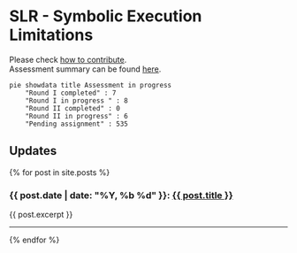 # SLR - Symbolic Execution Limitations

Please check [how to contribute](https://github.com/mximp/se-limitations-slr).  
Assessment summary can be found [here](/assessment-list.md).

```mermaid
pie showdata title Assessment in progress
    "Round I completed" : 7
    "Round I in progress " : 8
    "Round II completed" : 0
    "Round II in progress" : 6
    "Pending assignment" : 535
```

## Updates
{% for post in site.posts %}
  <h3>{{ post.date | date: "%Y, %b %d" }}: <a href="{{ post.url | prepend: site.baseurl }}">{{ post.title }}</a></h3>
  {{ post.excerpt }}
  <hr/>
{% endfor %}
